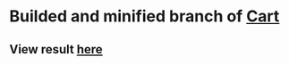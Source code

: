 # Builded and minified branch of [Cart](https://github.com/smile54/Cart)
## View result [here](https://smile54.github.io/Cart)